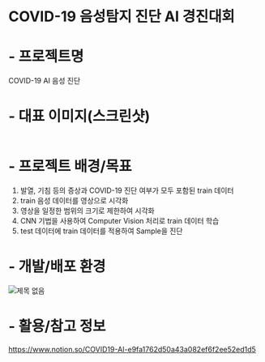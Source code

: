 # COVID-19 음성탐지 진단 AI 경진대회

# - 프로젝트명
COVID-19 AI 음성 진단

# - 대표 이미지(스크린샷)
<img src = "data:image/gif;base64,R0lGODlhAQABAIAAAAAAAP///yH5BAEAAAAALAAAAAABAAEAAAIBRAA7">

# - 프로젝트 배경/목표
1. 발열, 기침 등의 증상과 COVID-19 진단 여부가 모두 포함된 train 데이터
2. train 음성 데이터를 영상으로 시각화
3. 영상을 일정한 범위의 크기로 제한하여 시각화
4. CNN 기법을 사용하여 Computer Vision 처리로 train 데이터 학습
5. test 데이터에 train 데이터를 적용하여 Sample을 진단

# - 개발/배포 환경
![제목 없음](https://user-images.githubusercontent.com/84756586/177027893-494d59fb-02a9-41e0-b280-c5ed742c334c.png)

# - 활용/참고 정보
https://www.notion.so/COVID19-AI-e9fa1762d50a43a082ef6f2ee52ed1d5
